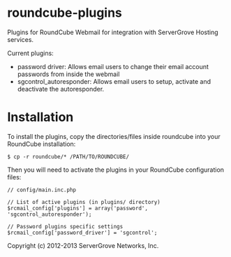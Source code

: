 roundcube-plugins
=================

Plugins for RoundCube Webmail for integration with ServerGrove Hosting services.

Current plugins:

- password driver: Allows email users to change their email account passwords from inside the webmail
- sgcontrol_autoresponder: Allows email users to setup, activate and deactivate the autoresponder.

# Installation

To install the plugins, copy the directories/files inside roundcube into your RoundCube installation:

    $ cp -r roundcube/* /PATH/TO/ROUNDCUBE/

Then you will need to activate the plugins in your RoundCube configuration files:


	// config/main.inc.php

	// List of active plugins (in plugins/ directory)
	$rcmail_config['plugins'] = array('password', 'sgcontrol_autoresponder');

	// Password plugins specific settings
	$rcmail_config['password_driver'] = 'sgcontrol';


Copyright (c) 2012-2013 ServerGrove Networks, Inc.